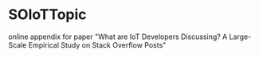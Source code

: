 # SOIoTTopic
online appendix for paper "What are IoT Developers Discussing? A Large-Scale Empirical
Study on Stack Overflow Posts"

